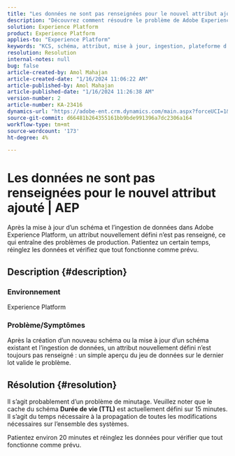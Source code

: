 ```yaml
---
title: "Les données ne sont pas renseignées pour le nouvel attribut ajouté | AEP"
description: "Découvrez comment résoudre le problème de Adobe Experience Platform où un attribut nouvellement défini ne se remplit pas. Attendez et ingérez à nouveau les données."
solution: Experience Platform
product: Experience Platform
applies-to: "Experience Platform"
keywords: "KCS, schéma, attribut, mise à jour, ingestion, plateforme d’expérience, AEP"
resolution: Resolution
internal-notes: null
bug: false
article-created-by: Amol Mahajan
article-created-date: "1/16/2024 11:06:22 AM"
article-published-by: Amol Mahajan
article-published-date: "1/16/2024 11:26:38 AM"
version-number: 2
article-number: KA-23416
dynamics-url: "https://adobe-ent.crm.dynamics.com/main.aspx?forceUCI=1&pagetype=entityrecord&etn=knowledgearticle&id=a1349644-5fb4-ee11-a569-6045bd006079"
source-git-commit: d66481b264355161bb9bde991396a7dc2306a164
workflow-type: tm+mt
source-wordcount: '173'
ht-degree: 4%

---
```


# Les données ne sont pas renseignées pour le nouvel attribut ajouté | AEP


Après la mise à jour d’un schéma et l’ingestion de données dans Adobe Experience Platform, un attribut nouvellement défini n’est pas renseigné, ce qui entraîne des problèmes de production. Patientez un certain temps, réinglez les données et vérifiez que tout fonctionne comme prévu.

## Description {#description}


### <b>Environnement</b>

Experience Platform



### <b>Problème/Symptômes</b>

Après la création d’un nouveau schéma ou la mise à jour d’un schéma existant et l’ingestion de données, un attribut nouvellement défini n’est toujours pas renseigné : un simple aperçu du jeu de données sur le dernier lot valide le problème.


## Résolution {#resolution}


Il s’agit probablement d’un problème de minutage. Veuillez noter que le cache du schéma <b>Durée de vie (TTL)</b> est actuellement défini sur 15 minutes. Il s’agit du temps nécessaire à la propagation de toutes les modifications nécessaires sur l’ensemble des systèmes.

Patientez environ 20 minutes et réinglez les données pour vérifier que tout fonctionne comme prévu.
